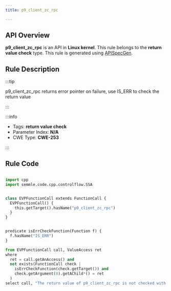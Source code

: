 ```yaml
---
title: p9_client_zc_rpc

---
```



## API Overview
**p9_client_zc_rpc** is an API in **Linux kernel**. This rule belongs to the **return value check** type. This rule is generated using [APISpecGen](../../tools/APISpecGen).
## Rule Description

:::tip

p9_client_zc_rpc returns error pointer on failure, use IS_ERR to check the return value

:::

:::info

- Tags: **return value check**
- Parameter Index: **N/A**
- CWE Type: **CWE-253**

:::

## Rule Code
```python

import cpp
import semmle.code.cpp.controlflow.SSA


class EVPFunctionCall extends FunctionCall {
  EVPFunctionCall() {
    this.getTarget().hasName("p9_client_zc_rpc")
  }
}


predicate isErrCheckFunction(Function f) {
  f.hasName("IS_ERR") 
}

from EVPFunctionCall call, ValueAccess ret
where
  ret = call.getAnAccess() and
  not exists(FunctionCall check |
    isErrCheckFunction(check.getTarget()) and
    check.getArgument(0).getAChild*() = ret
  )
select call, "The return value of p9_client_zc_rpc is not checked with IS_ERR."
    
```